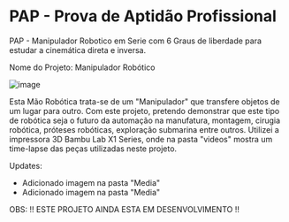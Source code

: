 # PAP - Prova de Aptidão Profissional
PAP - Manipulador Robotico em Serie com 6 Graus de liberdade para estudar a cinemática direta e inversa.

Nome do Projeto: Manipulador Robótico

![image](https://github.com/user-attachments/assets/9df2e6b2-d322-453d-8648-60100b380843)


Esta Mão Robótica trata-se de um "Manipulador" que transfere objetos de um lugar para outro. Com este projeto, pretendo demonstrar que este tipo de robótica seja o futuro da automação na manufatura, montagem, cirugia robótica, próteses robóticas, exploração submarina entre outros. Utilizei a impressora 3D Bambu Lab X1 Series, onde na pasta "videos" mostra um time-lapse das peças utilizadas neste projeto.

Updates:
 - Adicionado imagem na pasta "Media"
 - Adicionado imagem na pasta "Media"


OBS: !! ESTE PROJETO AINDA ESTA EM DESENVOLVIMENTO !!






